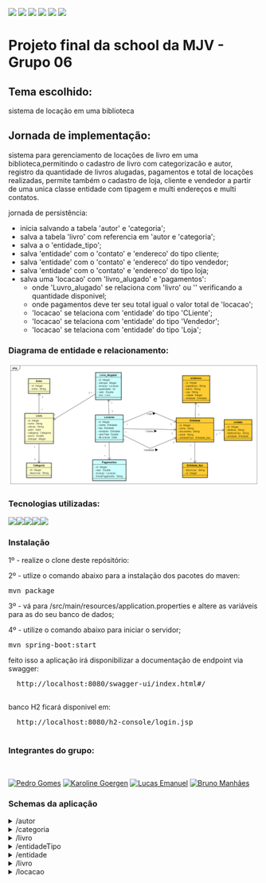 ![](https://img.shields.io/github/stars/pedrogomes30/biblioteca) ![](https://img.shields.io/github/forks/pedrogomes30/biblioteca) ![](https://img.shields.io/github/tag/pedrogomes30/biblioteca) ![](https://img.shields.io/github/release/pedrogomes30/biblioteca) ![](https://img.shields.io/github/issues/pedrogomes30/biblioteca) ![](https://img.shields.io/bower/v/editor.md.svg)

<h1>Projeto final da school da MJV - Grupo 06</h1>


<h2>Tema escolhido:</h2>

sistema de locação em uma biblioteca

<h2>Jornada de implementação:</h2> 

sistema para gerenciamento de locações de livro em uma biblioteca,permitindo o cadastro de livro com categorizacão e autor, registro da quantidade de livros alugadas, pagamentos e total de locações realizadas, permite também o cadastro de loja, cliente e vendedor a partir de uma unica classe entidade com tipagem e multi endereços e multi contatos.

jornada de persistência:
 - inicia salvando a tabela 'autor' e 'categoria';
 - salva a tabela 'livro' com referencia em 'autor e 'categoria';
 - salva a o 'entidade_tipo';
 - salva 'entidade' com o 'contato' e 'endereco' do tipo cliente;
 - salva 'entidade' com o 'contato' e 'endereco' do tipo vendedor;
 - salva 'entidade' com o 'contato' e 'endereco' do tipo loja;
 - salva uma 'locacao' com 'livro_alugado' e 'pagamentos':
    - onde 'Luvro_alugado' se relaciona com 'livro' ou '<livro>' verificando a quantidade disponivel;
    - onde pagamentos deve ter seu total igual o valor total de 'locacao';
    - 'locacao' se telaciona com 'entidade' do tipo 'CLiente';
    - 'locacao' se telaciona com 'entidade' do tipo 'Vendedor';
    - 'locacao' se telaciona com 'entidade' do tipo 'Loja';
 
 


<h3>Diagrama de entidade e relacionamento:</h3>

<img src='https://github.com/pedrogomes30/biblioteca/blob/master/Docs/img/Biblioteca.png'/>

<h3>Tecnologias utilizadas:</h3>

<img src="https://img.shields.io/badge/Java-ED8B00?style=for-the-badge&logo=java&logoColor=white"/><img src="https://img.shields.io/badge/Spring-6DB33F?style=for-the-badge&logo=spring&logoColor=white/"><img src="https://img.shields.io/badge/MySQL-00000F?style=for-the-badge&logo=mysql&logoColor=white" /><img src="https://img.shields.io/badge/Apache%20Maven-C71A36?style=for-the-badge&logo=Apache%20Maven&logoColor=white" /><img src="https://img.shields.io/badge/git-%23F05033.svg?style=for-the-badge&logo=git&logoColor=white" />

<h3>Instalação</h3>

1º - realize o clone deste repósitório:

2º - utlize o comando abaixo para a instalação dos pacotes do maven:
  
<pre>
mvn package
</pre>
  
3º - vá para /src/main/resources/application.properties e altere as variáveis para as do seu banco de dados;

4º - utilize o comando abaixo para iniciar o servidor;

<pre>
mvn spring-boot:start
</pre>

feito isso a aplicação irá disponibilizar a documentação de endpoint via swagger:
  <pre>
  http://localhost:8080/swagger-ui/index.html#/
  </pre>
  
banco H2 ficará disponivel em:
  <pre>
  http://localhost:8080/h2-console/login.jsp
  </pre>
<h3>Integrantes do grupo:</h3>  <br>

[<img src="https://img.shields.io/badge/PedroGomes30-%23121011.svg?style=for-the-badge&logo=github&logoColor=white" title = "Pedro Gomes">](https://github.com/pedrogomes30/)
[<img src="https://img.shields.io/badge/KarolineGoergen-%23121011.svg?style=for-the-badge&logo=github&logoColor=white" title = "Karoline Goergen">](https://github.com/KarolineGoergen)
[<img src="https://img.shields.io/badge/LucasEmanuel-%23121011.svg?style=for-the-badge&logo=github&logoColor=white" title = "Lucas Emanuel">](https://github.com/Luscaw)
[<img src="https://img.shields.io/badge/Bruno Manhães-%23121011.svg?style=for-the-badge&logo=github&logoColor=white" title = "Bruno Manhães">](https://github.com/NewarkX)


<h3>Schemas da aplicação</h3>

  <details><summary>/autor</summary>
  <pre>
  {
    "nome": "Arthur Conan Doile"
  }
  </pre>
</details> 
  
   <details><summary>/categoria</summary>
  <pre>
  {
    "descricao": "Investigação"
  }
  </pre>
</details> 
  
  <details><summary>/livro</summary>
  <pre>
  {
    "nome": "umestudoemvermelho",
    "edicao": "1",
    "isbn": 123,
    "preco": 30,
    "estoque": 10,
    "autor": {
      "id": 1
    },
    "categoria": {
      "id": 1
    }
  }
  </pre>
</details>  
  
<details><summary>/entidadeTipo</summary>
  <pre>
  {
    "descricao": "cliente";
  },
  {
    "descricao": "vendedor";
  },
  {
    "descricao": "loja";
  }
  </pre>
</details>  
  
<details><summary>/entidade</summary>
  <pre>
  {
    "id": 1,
    "nome": "Aluno MJV",
    "documento": "222",
    "email": "aluno@teste.com",
    "entidadeTipo": {
      "id": 1,
      "descricao": "cliente"
    },
    "enderecos": [
      {
        "id": 0,
        "logradouro": "rua01",
        "bairro": "vila01",
        "cep": "123001",
        "cidade": 0
      }
    ],
    "contatos": [
      {
        "id": 1,
        "telefone": "99998888",
        "telefoneTipo": "celular"
      }
    ]
  }
</pre>
</details>

<details><summary>/livro</summary>
  <pre>
  {
  "nome": "umestudoemvermelho",
  "edicao": "1",
  "isbn": 123,
   "preco": 30,
   "estoque": 10,
  "autor": {
    "id": 1
  },
  "categoria": {
    "id": 1
  }
}
</pre>
</details>
  
<details><summary>/locacao</summary>
  <pre>
  {
  "id": 0,
  "clientId": 1,
  "livros": [
    {
      "id": 1,
      "quantidade": 1,
      "valor": 30,
      "livro": 1
    }
  ],
  "pagamento_id": 1,
  "valorTotal": 30,
  "dtLocacao": "2022-03-24T19:45:05.186Z",
  "dtDevolucao": "2022-03-24T19:45:05.186Z"
}
  </pre>
</details>  
  
